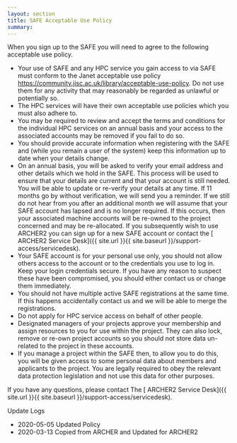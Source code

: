 ```yaml
---
layout: section
title: SAFE Acceptable Use Policy
summary:  
---
```


When you sign up to the SAFE you will need to agree to the following acceptable use policy.

*    Your use of SAFE and any HPC service you gain access to via SAFE must conform to the Janet acceptable use policy https://community.jisc.ac.uk/library/acceptable-use-policy. Do not use them for any activity that may reasonably be regarded as unlawful or potentially so.
*    The HPC services will have their own acceptable use policies which you must also adhere to.
*    You may be required to review and accept the terms and conditions for the individual HPC services on an annual basis and your access to the associated accounts may be removed if you fail to do so.  
*    You should provide accurate information when registering with the SAFE and (while you remain a user of the system) keep this information up to date when your details change.
*    On an annual basis, you will be asked to verify your email address and other details which we hold in the SAFE. This process will be used to ensure that your details are current and that your account is still needed. You will be able to update or re-verify your details at any time. If 11 months go by without verification, we will send you a reminder. If we still do not hear from you after an additional month we will assume that your SAFE account has lapsed and is no longer required. If this occurs, then your associated machine accounts will be re-owned to the project concerned and may be re-allocated. If you subsequently wish to use ARCHER2 you can sign up for a new SAFE account or contact the [ ARCHER2 Service Desk]({{ site.url }}{{ site.baseurl }}/support-access/servicedesk).
*    Your SAFE account is for your personal use only, you should not allow others access to the account or to the credentials you use to log in. Keep your login credentials secure. If you have any reason to suspect these have been compromised, you should either contact us or change them immediately.
*    You should not have multiple active SAFE registrations at the same time. If this happens accidentally contact us and we will be able to merge the registrations.
*    Do not apply for HPC service access on behalf of other people.
*    Designated managers of your projects approve your membership and assign resources to you for use within the project. They can also lock, remove or re-own project accounts so you should not store data un-related to the project in these accounts. 
*    If you manage a project within the SAFE then, to allow you to do this, you will be given access to some personal data about members and applicants to the project. You are legally required to obey the relevant data protection legislation and not use this data for other purposes.

If you have any questions, please contact The [ ARCHER2 Service Desk]({{ site.url }}{{ site.baseurl }}/support-access/servicedesk).


Update Logs
* 2020-05-05 Updated Policy
* 2020-03-13 Copied from ARCHER and Updated for ARCHER2
